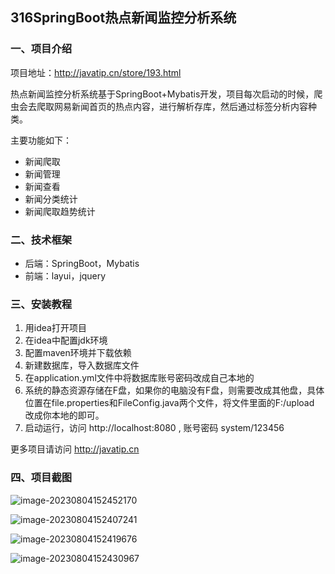 ## 316SpringBoot热点新闻监控分析系统

### 一、项目介绍

项目地址：http://javatip.cn/store/193.html

热点新闻监控分析系统基于SpringBoot+Mybatis开发，项目每次启动的时候，爬虫会去爬取网易新闻首页的热点内容，进行解析存库，然后通过标签分析内容种类。

主要功能如下：

- 新闻爬取
- 新闻管理
- 新闻查看
- 新闻分类统计
- 新闻爬取趋势统计

### 二、技术框架

- 后端：SpringBoot，Mybatis
- 前端：layui，jquery

### 三、安装教程

1. 用idea打开项目
2. 在idea中配置jdk环境
3. 配置maven环境并下载依赖
4. 新建数据库，导入数据库文件
5. 在application.yml文件中将数据库账号密码改成自己本地的
6. 系统的静态资源存储在F盘，如果你的电脑没有F盘，则需要改成其他盘，具体位置在file.properties和FileConfig.java两个文件，将文件里面的F:/upload 改成你本地的即可。
7. 启动运行，访问 http://localhost:8080  , 账号密码 system/123456 

更多项目请访问 http://javatip.cn

### 四、项目截图

![image-20230804152452170](http://image.javatip.cn/bysj/20230804152452.png)

![image-20230804152407241](http://image.javatip.cn/bysj/20230804152407.png)

![image-20230804152419676](http://image.javatip.cn/bysj/20230804152419.png)

![image-20230804152430967](http://image.javatip.cn/bysj/20230804152431.png)
